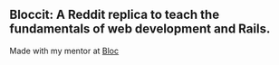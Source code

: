 ## Bloccit: A Reddit replica to teach the fundamentals of web development and Rails.

Made with my mentor at [Bloc](http:bloc.io)